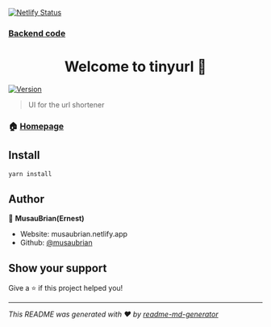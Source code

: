 [![Netlify Status](https://api.netlify.com/api/v1/badges/deb40d62-49af-4828-a6ce-4b02fbc70900/deploy-status)](https://app.netlify.com/sites/trl/deploys)

### [Backend code](https://github.com/musaubrian/backend-go)

<h1 align="center">Welcome to tinyurl 👋</h1>
<p>
  <a href="https://www.npmjs.com/package/tinyurl" target="_blank">
    <img alt="Version" src="https://img.shields.io/npm/v/tinyurl.svg">
  </a>
</p>

> UI for the url shortener

### 🏠 [Homepage](https://trl.netlify.app)

## Install

```sh
yarn install
```

## Author

👤 **MusauBrian(Ernest)**

* Website: musaubrian.netlify.app
* Github: [@musaubrian](https://github.com/musaubrian)

## Show your support

Give a ⭐️ if this project helped you!

***
_This README was generated with ❤️ by [readme-md-generator](https://github.com/kefranabg/readme-md-generator)_
